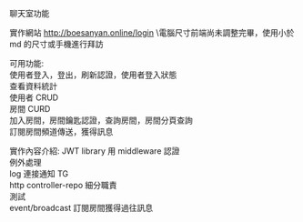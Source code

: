 聊天室功能

實作網站 http://boesanyan.online/login
\電腦尺寸前端尚未調整完畢，使用小於 md 的尺寸或手機進行拜訪

可用功能:\
使用者登入，登出，刷新認證，使用者登入狀態\
查看資料統計\
使用者 CRUD\
房間 CURD\
加入房間，房間鑰匙認證，查詢房間，房間分頁查詢\
訂閱房間頻道傳送，獲得訊息

實作內容介紹:
JWT library 用 middleware 認證\
例外處理\
log 連接通知 TG\
http controller-repo 細分職責\
測試\
event/broadcast 訂閱房間獲得過往訊息
